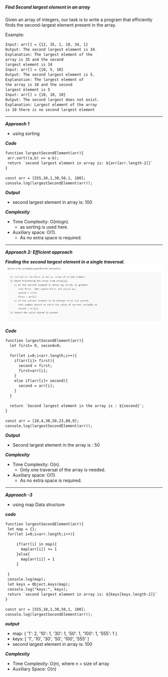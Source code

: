 ##### Find Second largest element in an array

Given an array of integers, our task is to write a program that efficiently finds the second-largest element present in the array. 


Example:
```
Input: arr[] = {12, 35, 1, 10, 34, 1}
Output: The second largest element is 34.
Explanation: The largest element of the 
array is 35 and the second 
largest element is 34
Input: arr[] = {10, 5, 10}
Output: The second largest element is 5.
Explanation: The largest element of 
the array is 10 and the second 
largest element is 5
Input: arr[] = {10, 10, 10}
Output: The second largest does not exist.
Explanation: Largest element of the array 
is 10 there is no second largest element
```
______________________________________________________________________________
***Approach 1***
- using sorting

***Code***
```
function largestSecondElement(arr){
 arr.sort((a,b) => a-b);
 return `second largest element in array is: ${arr[arr.length-2]}`
}

const arr = [555,10,1,30,50,1, 100];
console.log(largestSecondElement(arr));
```

***Output***
- second largest element in array is: 100

***Complexity***
- Time Complexity: O(nlogn). 
  - as sorting is used here.
- Auxiliary space: O(1). 
  - As no extra space is required.

_____________________________________________________________________________

***Approach 2: Efficient approach***

***Finding the second largest element in a single traversal.***
![Alt text](image.png)

***Code***
```
function largestSecondElement(arr){
  let first= 0, second=0;
  
  for(let i=0;i<arr.length;i++){
    if(arr[i]> first){
      second = first;
      first=arr[i];
    }
    else if(arr[i]> second){
      second = arr[i];
    }
  }
 
  return `Second largest element in the array is : ${second}`;
}

const arr = [10,4,30,50,23,80,9];
console.log(largestSecondElement(arr));
```

***Output***
- Second largest element in the array is : 50

***Complexity***
- Time Complexity: O(n). 
  - Only one traversal of the array is needed.
- Auxiliary space: O(1). 
  - As no extra space is required.

_______________________________________________________________________________________

***Approach -3***
- using map Data structure

***code***
```
function largestSecondElement(arr){
 let map = {};
 for(let i=0;i<arr.length;i++){
   
     if(arr[i] in map){
       map[arr[i]] += 1 
     }else{
       map[arr[i]] = 1
     }
   
 }
 console.log(map);
 let keys = Object.keys(map);
 console.log("keys:", keys);
 return `second largest element in array is: ${keys[keys.length-2]}`
}

const arr = [555,10,1,30,50,1, 100];
console.log(largestSecondElement(arr));
```

***output***

- map: { '1': 2, '10': 1, '30': 1, '50': 1, '100': 1, '555': 1 }
- keys: [ '1', '10', '30', '50', '100', '555' ]
- second largest element in array is: 100

***Complexity***
- Time Complexity: O(n), where n = size of array
- Auxiliary Space: O(n)